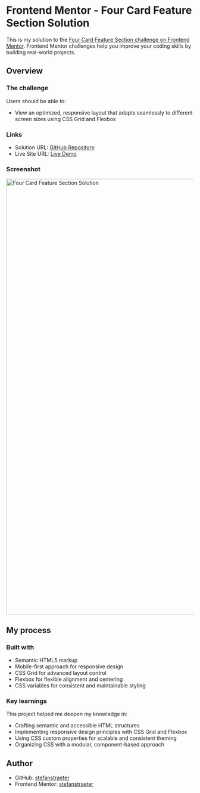 # Frontend Mentor - Four Card Feature Section Solution

This is my solution to the [Four Card Feature Section challenge on Frontend Mentor](https://www.frontendmentor.io/challenges/four-card-feature-section-weK1eFYK). Frontend Mentor challenges help you improve your coding skills by building real-world projects.

## Overview

### The challenge

Users should be able to:

- View an optimized, responsive layout that adapts seamlessly to different screen sizes using CSS Grid and Flexbox

### Links

- Solution URL: [GitHub Repository](https://github.com/stefanstraeter/Four_card_feature_section.git)
- Live Site URL: [Live Demo](https://stefanstraeter.github.io/Four_card_feature_section/)

### Screenshot
<img width="2024" height="1168" alt="Four Card Feature Section Solution" src="https://github.com/user-attachments/assets/323935d7-f604-44ab-94b1-56839e7ce1cc" />


## My process

### Built with

- Semantic HTML5 markup
- Mobile-first approach for responsive design
- CSS Grid for advanced layout control
- Flexbox for flexible alignment and centering
- CSS variables for consistent and maintainable styling

### Key learnings

This project helped me deepen my knowledge in:

- Crafting semantic and accessible HTML structures
- Implementing responsive design principles with CSS Grid and Flexbox
- Using CSS custom properties for scalable and consistent theming
- Organizing CSS with a modular, component-based approach

## Author

- GitHub: [stefanstraeter](https://github.com/stefanstraeter)
- Frontend Mentor: [stefanstraeter](https://www.frontendmentor.io/profile/stefanstraeter)
